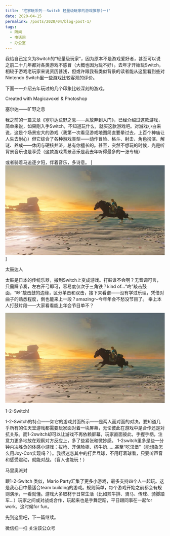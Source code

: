 ```yaml
---
title: '宅家玩系列——Switch 轻量级玩家的游戏推荐(一)'
date: 2020-04-15
permalink: /posts/2020/04/blog-post-1/
tags:
  - 隔间
  - 电话间
  - 办公室
---
```





我给自己定义为Switch的“轻量级玩家”，因为原本不是游戏爱好者，甚至可以说之前二十几年都对各类游戏不感冒（大概也因为玩不好）。去年才开始玩Switch，相较于游戏老玩家来说资历甚浅，但或许跟我有类似背景的读者能从这里看到些对Nintendo Switch里一些游戏比较客观的评价。

下面一一介绍去年玩过的几个印象比较深刻的游戏。

Created with Magicavoxel & Photoshop


塞尔达——旷野之息

我之前的一篇文章《塞尔达荒野之息——从放弃到入门》，已经介绍过这款游戏，简单来说，如果刚入手Switch，不知道玩什么，就买这款游戏吧。对游戏小白来说，这是个场景宏大的游戏（我第一次看见游戏地图简直要晕过去，上百个神庙让人失去耐心）但它综合了各种游戏类型——动作冒险、格斗、射击、角色扮演、解谜、养成——休闲与硬核并济，总有你擅长的。甚至，突然不想玩的时候，光是听背景音乐也是享受（这款游戏背景音乐是我去年听得最多的一张专辑）

或者骑着马追逐夕阳，伴着音乐，多诗意。
[![Watch the Pic](/images/20200415/202004151.jpeg)]


太鼓达人

太鼓是日本的传统乐器，搬到Switch上变成游戏。打鼓谁不会啊？无音调可言，只需踩节奏，左右开弓即可，容易度仅次于三角铁？kind of...“咚”敲击鼓面，“咔”敲击鼓的边缘，区分单击和双击，接下来看谱——没有学过乐理，凭借对曲子的熟悉程度，倒也能来上一段？amazing～今年年会不愁没节目了。
奉上本人打鼓片段——大家看看能上年会节目单不？

[![Watch the video](/images/20200415/202004151.jpeg)](http://mpvideo.qpic.cn/0bf2myabaaaataahqwuunnpfazwdcbtaaeaa.f10002.mp4?dis_k=ddb32b318f0ee0a93e8eb185814cdac6&dis_t=1594714575)


1-2-Switch!

1-2-Switch的特点——如它的游戏封面所示——是两人面对面的对决。要知道几乎所有的任天堂游戏都需要玩家面对着一块屏幕，无论彼此在游戏中是合作还是对抗关系。而1-2switch却可以让游戏不再依赖屏幕，玩家直面彼此，手握手柄，注意力更多地放在观察对方反应上，多了些紧张和微妙感。
1-2switch里多是些一分钟内决胜负的体感小游戏：拔枪、开保险柜、挤牛奶……甚至“吃汉堡”（能想象怎么用Joy-Con实现吗？）。我很迷恋其中的打乒乓球，不用盯着球看，只要听声音和感受震动，就能对战。（盲人也能玩！）


马里奥派对

跟1-2-Switch 类似，Mario Party汇集了更多小游戏，最多支持四个人一起玩。这是我心目中最适合team building的游戏。规则简单，每个游戏开始之前都会有规则演示，一看就懂。游戏大多取材于日常生活（比如煎牛排、骑马、传球、骑脚踏车...）玩家之间或对战或合作，玩起来也是手舞足蹈，平日跟同事在一起for work，这时候for fun。

先到这里吧，下一篇继续。


微信扫一扫
关注该公众号